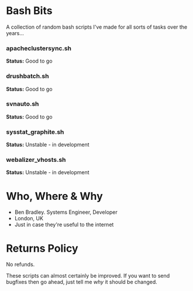 # Bash Bits
A collection of random bash scripts I've made for all sorts of tasks over the years...

### apacheclustersync.sh
**Status:** Good to go

### drushbatch.sh
**Status:** Good to go

### svnauto.sh
**Status:** Good to go

### sysstat_graphite.sh
**Status:** Unstable - in development

### webalizer_vhosts.sh
**Status:** Unstable - in development

# Who, Where & Why
* Ben Bradley. Systems Engineer, Developer
* London, UK
* Just in case they're useful to the internet

# Returns Policy
No refunds.

These scripts can almost certainly be improved. If you want to send bugfixes then go ahead, just tell me *why* it should be changed.
